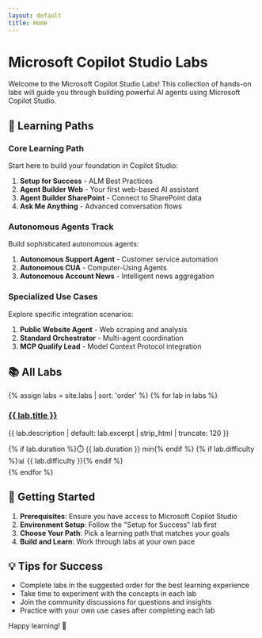 ```yaml
---
layout: default
title: Home
---
```


# Microsoft Copilot Studio Labs

Welcome to the Microsoft Copilot Studio Labs! This collection of hands-on labs will guide you through building powerful AI agents using Microsoft Copilot Studio.

## 🎯 Learning Paths

### Core Learning Path
Start here to build your foundation in Copilot Studio:

1. **Setup for Success** - ALM Best Practices
2. **Agent Builder Web** - Your first web-based AI assistant
3. **Agent Builder SharePoint** - Connect to SharePoint data
4. **Ask Me Anything** - Advanced conversation flows

### Autonomous Agents Track
Build sophisticated autonomous agents:

1. **Autonomous Support Agent** - Customer service automation
2. **Autonomous CUA** - Computer-Using Agents
3. **Autonomous Account News** - Intelligent news aggregation

### Specialized Use Cases
Explore specific integration scenarios:

1. **Public Website Agent** - Web scraping and analysis
2. **Standard Orchestrator** - Multi-agent coordination
3. **MCP Qualify Lead** - Model Context Protocol integration

## 📚 All Labs

<div class="labs-grid">
{% assign labs = site.labs | sort: 'order' %}
{% for lab in labs %}
    <div class="lab-card">
        <h3><a href="{{ lab.url | relative_url }}">{{ lab.title }}</a></h3>
        <p>{{ lab.description | default: lab.excerpt | strip_html | truncate: 120 }}</p>
        <div class="lab-meta">
            {% if lab.duration %}<span>⏱️ {{ lab.duration }} min</span>{% endif %}
            {% if lab.difficulty %}<span>📊 {{ lab.difficulty }}</span>{% endif %}
        </div>
    </div>
{% endfor %}
</div>

## 🚀 Getting Started

1. **Prerequisites**: Ensure you have access to Microsoft Copilot Studio
2. **Environment Setup**: Follow the "Setup for Success" lab first
3. **Choose Your Path**: Pick a learning path that matches your goals
4. **Build and Learn**: Work through labs at your own pace

## 💡 Tips for Success

- Complete labs in the suggested order for the best learning experience
- Take time to experiment with the concepts in each lab
- Join the community discussions for questions and insights
- Practice with your own use cases after completing each lab

Happy learning! 🎉